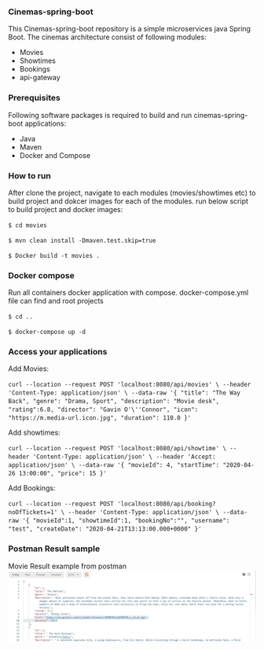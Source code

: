 ### Cinemas-spring-boot

This Cinemas-spring-boot repository is a simple microservices java Spring Boot. The cinemas architecture consist of following modules:
* Movies
* Showtimes
* Bookings
* api-gateway

### Prerequisites

Following software packages is required to build and run cinemas-spring-boot applications:

* Java
* Maven
* Docker and Compose

### How to run

After clone the project, navigate to each modules (movies/showtimes etc) to build project and dokcer images for each of the modules. run below script to build project and docker images:

`$ cd movies`

`$ mvn clean install -Dmaven.test.skip=true`

`$ Docker build -t movies .`

### Docker compose

Run all containers docker application with compose. docker-compose.yml file can find and root projects

`$ cd ..`

`$ docker-compose up -d`

### Access your applications

Add Movies:

`curl --location --request POST 'localhost:8080/api/movies' \
--header 'Content-Type: application/json' \
--data-raw '{
	"title": "The Way Back",
	"genre": "Drama, Sport",
	"description": "Movie desk",
	"rating":6.8,
	"director": "Gavin O'\''Connor",
	"icon": "https://m.media-url.icon.jpg",
    "duration": 110.0
}'`

Add showtimes:

`curl --location --request POST 'localhost:8080/api/showtime' \
--header 'Content-Type: application/json' \
--header 'Accept: application/json' \
--data-raw '{
    "movieId": 4,
    "startTime": "2020-04-26 13:00:00",
    "price": 15
}'`

Add Bookings:

`curl --location --request POST 'localhost:8080/api/booking?noOfTickets=1' \
--header 'Content-Type: application/json' \
--data-raw '{
	"movieId":1,
	"showtimeId":1,
	"bookingNo":"",
	"username": "test",
    "createDate": "2020-04-21T13:13:00.000+0000"
}'`

### Postman Result sample

Movie Result example from postman
![Image description](https://github.com/domuharahap/cinema-springboot/blob/master/docs/getMovies.jpg)
